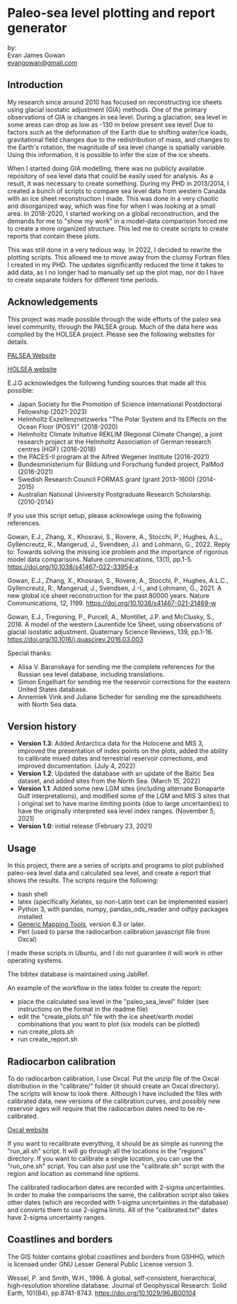 Paleo-sea level plotting and report generator
=============

by:  
Evan James Gowan  
<evangowan@gmail.com>

Introduction
-------------

My research since around 2010 has focused on reconstructing ice sheets using glacial isostatic adjustment (GIA) methods. One of the primary observations of GIA is changes in sea level. During a glaciation, sea level in some areas can drop as low as -130 m below present sea level! Due to factors such as the deformation of the Earth due to shifting water/ice loads, gravitational field changes due to the redistribution of mass, and changes to the Earth's rotation, the magnitude of sea level change is spatially variable. Using this information, it is possible to infer the size of the ice sheets.

When I started doing GIA modelling, there was no publicly available repository of sea level data that could be easily used for analysis. As a result, it was necessary to create something. During my PHD in 2013/2014, I created a bunch of scripts to compare sea level data from western Canada with an ice sheet reconstruction I made. This was done in a very chaotic and disorganized way, which was fine for when I was looking at a small area. In 2018-2020, I started working on a global reconstruction, and the demands for me to "show my work" in a model-data comparison forced me to create a more organized structure. This led me to create scripts to create reports that contain these plots.

This was still done in a very tedious way. In 2022, I decided to rewrite the plotting scripts. This allowed me to move away from the clumsy Fortran files I created in my PHD. The updates significantly reduced the time it takes to add data, as I no longer had to manually set up the plot map, nor do I have to create separate folders for different time periods. 

Acknowledgements
-------------

This project was made possible through the wide efforts of the paleo sea level community, through the PALSEA group. Much of the data here was compiled by the HOLSEA project. Please see the following websites for details.

[PALSEA Website](https://palseagroup.weebly.com/ "PALSEA")

[HOLSEA website](https://www.holsea.org/ "HOLSEA")

E.J.G acknowledges the following funding sources that made all this possible:

- Japan Society for the Promotion of Science International Postdoctoral Fellowship (2021-2023)
- Helmholtz Exzellenznetzwerks "The Polar System and its Effects on the Ocean Floor (POSY)" (2018-2020)
- Helmholtz Climate Initiative REKLIM (Regional Climate Change), a joint research project at the Helmholtz Association of German research centres (HGF) (2016-2018)
- the PACES-II program at the Alfred Wegener Institute (2016-2021)
- Bundesministerium für Bildung und Forschung funded project, PalMod (2016-2021)
- Swedish Research Council FORMAS grant (grant 2013-1600) (2014-2015)
- Australian National University Postgraduate Research Scholarship. (2010-2014)

If you use this script setup, please acknowlege using the following references.

Gowan, E.J., Zhang, X., Khosravi, S., Rovere, A., Stocchi, P., Hughes, A.L., Gyllencreutz, R., Mangerud, J., Svendsen, J.I. and Lohmann, G., 2022. Reply to: Towards solving the missing ice problem and the importance of rigorous model data comparisons. Nature communications, 13(1), pp.1-5. https://doi.org/10.1038/s41467-022-33954-x

Gowan, E.J., Zhang, X., Khosravi, S., Rovere, A., Stocchi, P., Hughes, A.L.C., Gyllencreutz, R., Mangerud, J., Svendsen, J.-I., and Lohmann, G., 2021. A new global ice sheet reconstruction for the past 80000 years. Nature Communications, 12, 1199. https://doi.org/10.1038/s41467-021-21469-w

Gowan, E.J., Tregoning, P., Purcell, A., Montillet, J.P. and McClusky, S., 2016. A model of the western Laurentide Ice Sheet, using observations of glacial isostatic adjustment. Quaternary Science Reviews, 139, pp.1-16. https://doi.org/10.1016/j.quascirev.2016.03.003

Special thanks:

- Alisa V. Baranskaya for sending me the complete references for the Russian sea level database, including translations.
- Simon Engelhart for sending me the reservoir corrections for the eastern United States database.
- Annemiek Vink and Juliane Scheder for sending me the spreadsheets with North Sea data.

Version history
-------------

- **Version 1.3**: Added Antarctica data for the Holocene and MIS 3, improved the presentation of index points on the plots, added the ability to calibrate mixed dates and terrestrial reservoir corrections, and improved documentation. (July 4, 2022)
- **Version 1.2**: Updated the database with an update of the Baltic Sea dataset, and added sites from the North Sea. (March 15, 2022)
- **Version 1.1**: Added some new LGM sites (including alternate Bonaparte Gulf interpretations), and modified some of the LGM and MIS 3 sites that I original set to have marine limiting points (due to large uncertainties) to have the originally interpreted sea level index ranges. (November 5, 2021)
- **Version 1.0**: initial release (February 23, 2021)

Usage
-------------

In this project, there are a series of scripts and programs to plot published paleo-sea level data and calculated sea level, and create a report that shows the results. The scripts require the following:

- bash shell
- latex (specifically Xelatex, so non-Latin text can be implemented easier)
- Python 3, with pandas, numpy, pandas\_ods\_reader and odfpy packages installed
- [Generic Mapping Tools](https://www.generic-mapping-tools.org/ "GMT"), version 6.3 or later.
- Perl (used to parse the radiocarbon calibration javascript file from Oxcal)

I made these scripts in Ubuntu, and I do not guarantee it will work in other operating systems.

The bibtex database is maintained using JabRef.


An example of the workflow in the latex folder to create the report:

- place the calculated sea level in the "paleo\_sea\_level" folder (see instructions on the format in the readme file)
- edit the "create\_plots.sh" file with the ice sheet/earth model combinations that you want to plot (six models can be plotted)
- run create\_plots.sh
- run create\_report.sh


Radiocarbon calibration
------------------

To do radiocarbon calibration, I use Oxcal. Put the unzip file of the Oxcal distribution in the "calibrate/" folder (it should create an Oxcal directory). The scripts will know to look there. Although I have included the files with calibrated data, new versions of the calibration curves, and possibly new reservoir ages will require that the radiocarbon dates need to be re-calibrated.

[Oxcal website](https://c14.arch.ox.ac.uk/oxcal.html "Oxcal")

If you want to recalibrate everything, it should be as simple as running the "run\_all.sh" script. It will go through all the locations in the "regions" directory. If you want to calibrate a single location, you can use the "run\_one.sh" script. You can also just use the "calibrate.sh" script with the region and location as command line options.

The calibrated radiocarbon dates are recorded with 2-sigma uncertainties. In order to make the comparisons the same, the calibration script also takes other dates (which are recorded with 1-sigma uncertainties in the database) and converts them to use 2-sigma limits. All of the "calibrated.txt" dates have 2-sigma uncertainty ranges.

Coastlines and borders
------------------

The GIS folder contains global coastlines and borders from GSHHG, which is licensed under GNU Lesser General Public License version 3.

Wessel, P. and Smith, W.H., 1996. A global, self‐consistent, hierarchical, high‐resolution shoreline database. Journal of Geophysical Research: Solid Earth, 101(B4), pp.8741-8743. https://doi.org/10.1029/96JB00104


